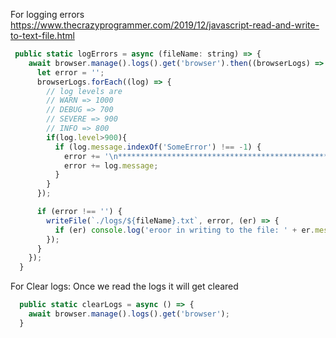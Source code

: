For logging errors
https://www.thecrazyprogrammer.com/2019/12/javascript-read-and-write-to-text-file.html

```javascript
 public static logErrors = async (fileName: string) => {
    await browser.manage().logs().get('browser').then((browserLogs) => {
      let error = '';
      browserLogs.forEach((log) => {
        // log levels are
        // WARN => 1000
        // DEBUG => 700
        // SEVERE => 900
        // INFO => 800
        if(log.level>900){
          if (log.message.indexOf('SomeError') !== -1) {
            error += '\n*****************************************************************************\n';
            error += log.message;
          }
        }
      });

      if (error !== '') {
        writeFile(`./logs/${fileName}.txt`, error, (er) => {
          if (er) console.log('eroor in writing to the file: ' + er.message);
        });
      }
    });
  }
```
For Clear logs: Once we read the logs it will get cleared
```javascript
  public static clearLogs = async () => {
    await browser.manage().logs().get('browser');
  }
```
